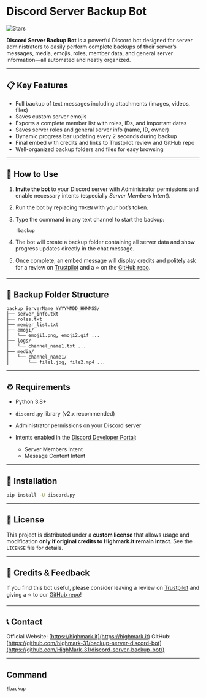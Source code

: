 # Discord Server Backup Bot

[![Stars](https://img.shields.io/github/stars/HighMark-31/discord-server-backup-bot?style=social)](https://github.com/HighMark-31/discord-server-backup-bot/stargazers)

**Discord Server Backup Bot** is a powerful Discord bot designed for server administrators to easily perform complete backups of their server’s messages, media, emojis, roles, member data, and general server information—all automated and neatly organized.

---

## 📋 Key Features

* Full backup of text messages including attachments (images, videos, files)
* Saves custom server emojis
* Exports a complete member list with roles, IDs, and important dates
* Saves server roles and general server info (name, ID, owner)
* Dynamic progress bar updating every 2 seconds during backup
* Final embed with credits and links to Trustpilot review and GitHub repo
* Well-organized backup folders and files for easy browsing

---

## 🚀 How to Use

1. **Invite the bot** to your Discord server with Administrator permissions and enable necessary intents (especially *Server Members Intent*).
2. Run the bot by replacing `TOKEN` with your bot’s token.
3. Type the command in any text channel to start the backup:

   ```
   !backup
   ```
4. The bot will create a backup folder containing all server data and show progress updates directly in the chat message.
5. Once complete, an embed message will display credits and politely ask for a review on [Trustpilot](https://www.trustpilot.com/review/highmark.it) and a ⭐ on the [GitHub repo](https://github.com/HighMark-31/discord-server-backup-bot/).

---

## 📂 Backup Folder Structure

```
backup_ServerName_YYYYMMDD_HHMMSS/
├── server_info.txt
├── roles.txt
├── member_list.txt
├── emoji/
│   └── emoji1.png, emoji2.gif ...
├── logs/
│   └── channel_name1.txt ...
├── media/
│   └── channel_name1/
│       └── file1.jpg, file2.mp4 ...
```

---

## ⚙️ Requirements

* Python 3.8+
* `discord.py` library (v2.x recommended)
* Administrator permissions on your Discord server
* Intents enabled in the [Discord Developer Portal](https://discord.com/developers/applications):

  * Server Members Intent
  * Message Content Intent

---

## 🔧 Installation

```bash
pip install -U discord.py
```

---

## 📄 License

This project is distributed under a **custom license** that allows usage and modification **only if original credits to Highmark.it remain intact**. See the `LICENSE` file for details.

---

## 🙏 Credits & Feedback

If you find this bot useful, please consider leaving a review on [Trustpilot](https://www.trustpilot.com/review/highmark.it) and giving a ⭐ to our [GitHub repo](https://github.com/HighMark-31/discord-server-backup-bot/)!

---

## 📞 Contact

Official Website: [https://highmark.it](https://highmark.it)
GitHub: [https://github.com/highmark-31/backup-server-discord-bot](https://github.com/HighMark-31/discord-server-backup-bot/)

---

## Command

```bash
!backup
```


